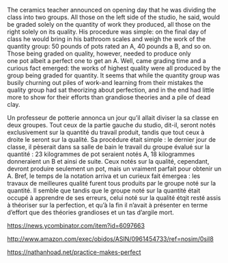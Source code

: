 The ceramics teacher announced on opening day that he was dividing the class into two groups.
All those on the left side of the studio, he said, would be graded solely on the quantity of work they produced, all those on the right solely on its quality.
His procedure was simple: on the final day of class he would bring in his bathroom scales and weigh the work of the quantity group: 50 pounds of pots rated an A, 40 pounds a B, and so on.
Those being graded on quality, however, needed to produce only one pot albeit a perfect one to get an A.
Well, came grading time and a curious fact emerged: the works of highest quality were all produced by the group being graded for quantity.
It seems that while the quantity group was busily churning out piles of work-and learning from their mistakes the quality group had sat theorizing about perfection, and in the end had little more to show for their efforts than grandiose theories and a pile of dead clay.

Un professeur de potterie annonca un jour qu’il allait diviser la sa classe en deux groupes. Tout ceux de la partie gauche du studio, dit-il, seront notés exclusivement sur la quantité du travail produit, tandis que tout ceux à droite le seront sur la qualité.
Sa procédure était simple : le dernier jour de classe, il pèserait dans sa salle de bain le travail du groupe évalué sur la quantité : 23 kilogrammes de pot seraient notés A, 18 kilogrammes donneraient un B et ainsi de suite. Ceux notés sur la qualité, cependant, devront produire seulement un pot, mais un vraiment parfait pour obtenir un A.
Bref, le temps de la notation arriva et un curieux fait émergea : les travaux de meilleures qualité furent tous produits par le groupe noté sur la quantité.
Il semble que tandis que le groupe noté sur la quantité était occupé à apprendre de ses erreurs, celui noté sur la qualité étqit resté assis à théoriser sur la perfection, et qu’à la fin il n’avait à présenter en terme d’effort que des théories grandioses et un tas d’argile mort.

https://news.ycombinator.com/item?id=6097663

http://www.amazon.com/exec/obidos/ASIN/0961454733/ref=nosim/0sil8

https://nathanhoad.net/practice-makes-perfect

 
